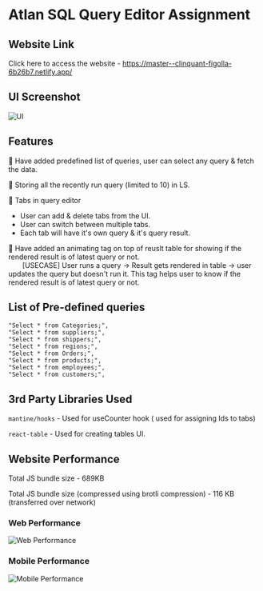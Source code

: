 # Atlan SQL Query Editor Assignment

## Website Link
Click here to access the website - https://master--clinquant-figolla-6b26b7.netlify.app/

## UI Screenshot
![UI ](https://imgur.com/9iV6YIA.png)


## Features
 
📝 Have added predefined list of queries, user can select any query & fetch the data.

📝 Storing all the recently run query (limited to 10) in LS. 

📝 Tabs in query editor 
  - User can add & delete tabs from the UI.
  - User can switch between multiple tabs. 
  - Each tab will have it's own query & it's query result. 
	
📝 Have added an animating tag on top of reuslt table for showing if the rendered result is of latest query or not. <br />
&emsp;&emsp;[USECASE] User runs a query -> Result gets rendered in table -> user updates the query but doesn't run it. 
This tag helps user to know if the rendered result is of latest query or not.

## List of Pre-defined queries

	"Select * from Categories;",
    "Select * from suppliers;",
    "Select * from shippers;",
    "Select * from regions;",
    "Select * from Orders;",
    "Select * from products;",
    "Select * from employees;",
    "Select * from customers;",

## 3rd Party Libraries Used
`mantine/hooks` - Used for useCounter hook ( used for assigning Ids to tabs)

`react-table` - Used for creating tables UI. 

## Website Performance

Total JS bundle size - 689KB

Total JS bundle size (compressed using brotli compression) - 116 KB (transferred over network)


<h3>Web Performance</h3>

![Web Performance](https://i.imgur.com/gBNMn1A.png)

<h3>Mobile Performance </h3>

![Mobile Performance](https://i.imgur.com/muyK5BL.png)




